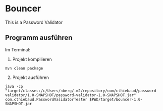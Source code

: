 # Bouncer
 
This is a Password Validator

## Programm ausführen

Im Terminal:

1. Projekt kompilieren

```
mvn clean package
```

2. Projekt ausführen
```
java -cp "target/classes:/c/Users/nberg/.m2/repository/com/cthiebaud/password-validator/1.0-SNAPSHOT/password-validator-1.0-SNAPSHOT.jar" com.cthiebaud.PasswordValidatorTester $PWD/target/bouncer-1.0-SNAPSHOT.jar
```